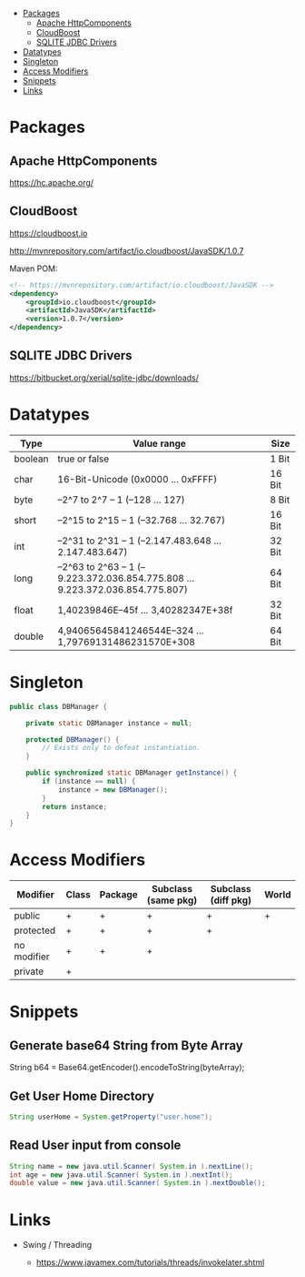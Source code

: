 
- [Packages](#packages)
  - [Apache HttpComponents](#apache-httpcomponents)
  - [CloudBoost](#cloudBoost)
  - [SQLITE JDBC Drivers](#sqlite-jdbc-drivers)
- [Datatypes](#datatypes)
- [Singleton](#singleton)
- [Access Modifiers](#access-modifiers)
- [Snippets](#snippets)
- [Links](#links)

# Packages

## Apache HttpComponents

https://hc.apache.org/

## CloudBoost

https://cloudboost.io

http://mvnrepository.com/artifact/io.cloudboost/JavaSDK/1.0.7

Maven POM:

```xml
<!-- https://mvnrepository.com/artifact/io.cloudboost/JavaSDK -->
<dependency>
    <groupId>io.cloudboost</groupId>
    <artifactId>JavaSDK</artifactId>
    <version>1.0.7</version>
</dependency>
```

## SQLITE JDBC Drivers

https://bitbucket.org/xerial/sqlite-jdbc/downloads/

# Datatypes

| Type    | Value range                                                                | Size   |
|---------|----------------------------------------------------------------------------|--------|
| boolean | true or false                                                              | 1 Bit  |
| char    | 16-Bit-Unicode (0x0000 … 0xFFFF)                                           | 16 Bit |
| byte    | –2^7 to 2^7 – 1 (–128 … 127)                                               | 8 Bit  |
| short   | –2^15 to 2^15 – 1 (–32.768 … 32.767)                                       | 16 Bit |
| int     | –2^31 to 2^31 – 1 (–2.147.483.648 … 2.147.483.647)                         | 32 Bit |
| long    | –2^63 to 2^63 – 1 (–9.223.372.036.854.775.808 … 9.223.372.036.854.775.807) | 64 Bit |
| float   | 1,40239846E–45f … 3,40282347E+38f                                          | 32 Bit |
| double  | 4,94065645841246544E–324 … 1,79769131486231570E+308                        | 64 Bit |

# Singleton

```java
public class DBManager {

	private static DBManager instance = null;

	protected DBManager() {
		// Exists only to defeat instantiation.
	}

	public synchronized static DBManager getInstance() {
		if (instance == null) {
			instance = new DBManager();
		}
		return instance;
	}
}
```

# Access Modifiers

| Modifier    | Class | Package | Subclass (same pkg) | Subclass (diff pkg) | World |
|-------------|-------|---------|---------------------|---------------------|-------|
| public      | +     | +       | +                   | +                   | +     |
| protected   | +     | +       | +                   | +                   |       |
| no modifier | +     | +       | +                   |                     |       |
| private     | +     |         |                     |                     |       |

# Snippets

## Generate base64 String from Byte Array

String b64 = Base64.getEncoder().encodeToString(byteArray);

## Get User Home Directory

```java
String userHome = System.getProperty("user.home");
```

## Read User input from console

```java
String name = new java.util.Scanner( System.in ).nextLine();
int age = new java.util.Scanner( System.in ).nextInt();
double value = new java.util.Scanner( System.in ).nextDouble();
```

# Links

* Swing / Threading

  * https://www.javamex.com/tutorials/threads/invokelater.shtml
